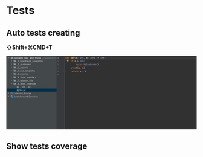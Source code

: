 # Tests

## Auto tests creating

**⇧Shift+⌘CMD+T**

![example](static/image5.gif)


## Show tests coverage

